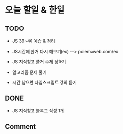 # 오늘 할일 & 한일

## TODO

- JS 39~40 예습 & 정리

- JS시간에 한거 다시 해보기(ex) --> poiemaweb.com/ex

- JS 지식창고 쓸거 주제 정하기

- 알고리즘 문제 풀기

- 시간 남으면 타입스크립트 강의 듣기

## DONE

- JS 지식창고 블록그 작성 1개

## Comment
